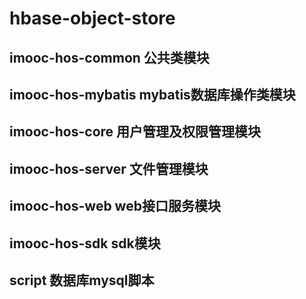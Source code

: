 # hbase-object-store
## imooc-hos-common   公共类模块
## imooc-hos-mybatis     mybatis数据库操作类模块

## imooc-hos-core           用户管理及权限管理模块

## imooc-hos-server       文件管理模块

## imooc-hos-web           web接口服务模块

## imooc-hos-sdk            sdk模块

## script                            数据库mysql脚本
